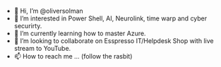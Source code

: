- 👋 Hi, I’m @oliversolman
- 👀 I’m interested in Power Shell, AI, Neurolink, time warp and cyber securirty. 
- 🌱 I’m currently learning how to master Azure.
- 💞️ I’m looking to collaborate on Esspresso IT/Helpdesk Shop with live stream to YouTube.
- 📫 How to reach me ... (follow the rasbit)

<!---
oliversolman/oliversolman is a ✨ special ✨ repository because its `README.md` (this file) appears on your GitHub profile.
You can click the Preview link to take a look at your changes.
--->
